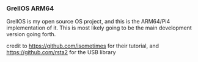 ### GrellOS ARM64

GrellOS is my open source OS project, and this is the ARM64/Pi4 implementation of it.
This is most likely going to be the main development version going forth.

credit to https://github.com/isometimes for their tutorial, and https://github.com/rsta2 for the USB library